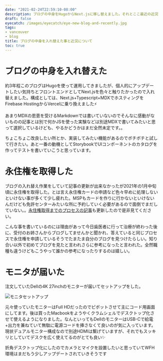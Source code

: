 ```yaml
---
date: "2021-02-24T22:59:10-08:00"
description: ブログの中身をHugoからNext.jsに移し替えました。それとここ最近の近況などをゆるゆると書いています。
draft: false
eyecatch: /images/eyecatch/eye-new-blog-and-recently.jpg
tags:
- vancouver
- blog
title: ブログの中身を入れ替えた事と近況について
toc: true
---
```


# ブログの中身を入れ替えた
約3年程このブログはHugoを使って運用してきましたが、個人的にアップデートしたい気持ちとフロントエンドとしてNext.jsを色々と触りたかったので入れ替えました。構成としては、Next.js+Typescript+MDXでホスティングをFirebase HostingからVercelに乗り換えました⚡️

あまりMDXの恩恵を受けるMarkdownでは書いていないのでそんなに感動がないものの記事とは別で何かJSを使った実験などは別途MDXで書いてみたいと思って選択しているけども、やるかどうかはまだ全然未定です。。

ちょこちょこ改良したい所とか、実装してみたい機能があるのでボチボチと試して行きたい。あと一番の動機としてStorybookでUIコンポーネントのカタログを作ってテストを書いていこうと思っています。

# 永住権を取得した
ブログの入れ替え作業をしていて記事の更新が出来なかったが2021年の1月中旬頃に永住権を取得した。とは言え永住権カードの申請など色々早めに処理しないといけない事が多くて少し疲れた。MSPもカードを作りに行かないといけないんだけども免許センターみたいな所に予約していく必要があるので面倒でまだしていない。。[永住権取得までのプロセスの記事](/post/2020/04/process-of-pr)も更新したので是非見てください。

こんな事を書いているのには理由があって今日歯医者に行って治療が終わった後に、受付のお姉さんからブログしてませんかと聞かれ、答えていると同じプロセスで永住権を申請しているそうでたまたま自分のブログを見つけたらしい。知り合い以外で初めてブログを見たと言われさらに参考になったと言われた。全然職種も違うけどもこうやって誰かの参考になったりするのは嬉しい。

# モニタが届いた
注文していたDellの4K 27inchのモニターが届いてセットアップをした。

![モニタセットアップ](/images/2021/new-blog-and-recently.jpg)

元々使っていたモニターはFull HDだったのでピボットさせて主にコード用画面にしてます。後は買ったMacbookをようやくクラムシェルでデスクトップ化させて使えるようになりました。なんといってもDellのモニターはUSB-Cで給電+出力を兼ねていて無駄に電源コードを挿さなくて良いのが気に入っています。現状デュアルモニター構成なので別途HDMIは繋げていますが、それでもスッキリとしていてデスクを広く使えてるのがとても良い✨

折角デスクトップ化にしたのでカメラとマイクを設置したいと思っていてWFH環境はまだもう少しアップデートされていきそうです